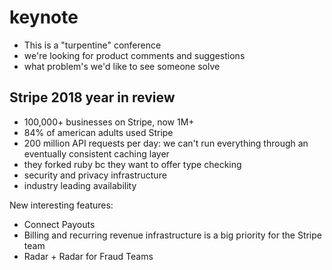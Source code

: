 # keynote

- This is a "turpentine" conference
- we're looking for product comments and suggestions
- what problem's we'd like to see someone solve 

## Stripe 2018 year in review

- 100,000+ businesses on Stripe, now 1M+
- 84% of american adults used Stripe
- 200 million API requests per day: we can't run everything through an eventually consistent caching layer
- they forked ruby bc they want to offer type checking
- security and privacy infrastructure
- industry leading availability

New interesting features:

- Connect Payouts
- Billing and recurring revenue infrastructure is a big priority for the Stripe team
- Radar + Radar for Fraud Teams
